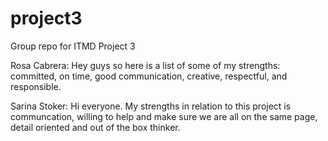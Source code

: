 # project3
Group repo for ITMD Project 3

Rosa Cabrera: Hey guys so here is a list of some of my strengths: committed, on time, good communication, creative, respectful, and responsible.

Sarina Stoker: Hi everyone. My strengths in relation to this project is communcation, willing to help and make sure we are all on the same page, detail oriented and out of the box thinker.